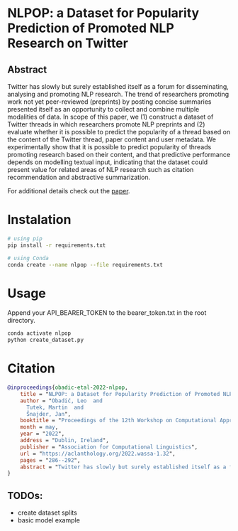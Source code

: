 # NLPOP: a Dataset for Popularity Prediction of Promoted NLP Research on Twitter

## Abstract
Twitter has slowly but surely established itself as a forum for disseminating, analysing and promoting NLP research. The trend of researchers promoting work not yet peer-reviewed (preprints) by posting concise summaries presented itself as an opportunity to collect and combine multiple modalities of data.
In scope of this paper, we (1) construct a dataset of Twitter threads in which researchers promote NLP preprints and (2) evaluate whether it is possible to predict the popularity of a thread based on the content of the Twitter thread, paper content and user metadata. We experimentally show that it is possible to predict popularity of threads promoting research based on their content, and that predictive performance depends on modelling textual input, indicating that the dataset could present value for related areas of NLP research such as citation recommendation and abstractive summarization.

For additional details check out the [paper](https://aclanthology.org/2022.wassa-1.32.pdf).


# Instalation
```bash
# using pip
pip install -r requirements.txt

# using Conda
conda create --name nlpop --file requirements.txt
```

# Usage
Append your API_BEARER_TOKEN to the bearer_token.txt in the root directory.
```bash
conda activate nlpop
python create_dataset.py
```



# Citation
```bibtex
@inproceedings{obadic-etal-2022-nlpop,
    title = "NLPOP: a Dataset for Popularity Prediction of Promoted NLP Research on Twitter",
    author = "Obadić, Leo  and
      Tutek, Martin  and
      Šnajder, Jan",
    booktitle = "Proceedings of the 12th Workshop on Computational Approaches to Subjectivity, Sentiment & Social Media Analysis",
    month = may,
    year = "2022",
    address = "Dublin, Ireland",
    publisher = "Association for Computational Linguistics",
    url = "https://aclanthology.org/2022.wassa-1.32",
    pages = "286--292",
    abstract = "Twitter has slowly but surely established itself as a forum for disseminating, analysing and promoting NLP research. The trend of researchers promoting work not yet peer-reviewed (preprints) by posting concise summaries presented itself as an opportunity to collect and combine multiple modalities of data. In scope of this paper, we (1) construct a dataset of Twitter threads in which researchers promote NLP preprints and (2) evaluate whether it is possible to predict the popularity of a thread based on the content of the Twitter thread, paper content and user metadata. We experimentally show that it is possible to predict popularity of threads promoting research based on their content, and that predictive performance depends on modelling textual input, indicating that the dataset could present value for related areas of NLP research such as citation recommendation and abstractive summarization.",
}
```

## TODOs:
- create dataset splits
- basic model example
